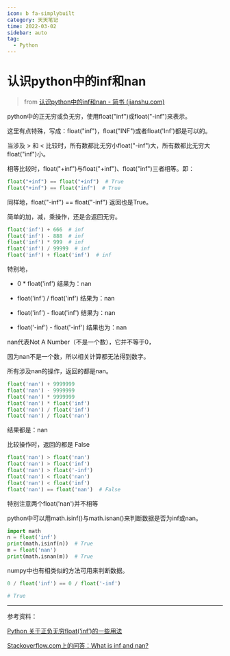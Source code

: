 ```yaml
---
icon: b fa-simplybuilt
category: 天天笔记
time: 2022-03-02
sidebar: auto
tag:
  - Python
---
```


# 认识python中的inf和nan

> from [认识python中的inf和nan - 简书 (jianshu.com)](https://www.jianshu.com/p/d9caa4ab46e1)

python中的正无穷或负无穷，使用float("inf")或float("-inf")来表示。

这里有点特殊，写成：float("inf")，float("INF")或者float('Inf')都是可以的。

当涉及 > 和 < 比较时，所有数都比无穷小float("-inf")大，所有数都比无穷大float("inf")小。

相等比较时，float("+inf")与float("+inf")、float("inf")三者相等。即：

```python
float("+inf") == float("+inf")  # True
float("+inf") == float("inf")  # True
```

同样地，float("-inf") == float("-inf") 返回也是True。

简单的加，减，乘操作，还是会返回无穷。

```python
float('inf') + 666  # inf
float('inf') - 888  # inf
float('inf') * 999  # inf
float('inf') / 99999  # inf
float('inf') + float('inf')  # inf
```

特别地，

- 0 * float('inf') 结果为：nan

- float('inf') / float('inf') 结果为：nan

- float('inf') - float('inf') 结果为：nan

- float('-inf') - float('-inf') 结果也为：nan



nan代表Not A Number（不是一个数），它并不等于0，

因为nan不是一个数，所以相关计算都无法得到数字。

所有涉及nan的操作，返回的都是nan。

```python
float('nan') + 9999999
float('nan') - 9999999
float('nan') * 9999999
float('nan') * float('inf')
float('nan') / float('inf')
float('nan') / float('nan')
```

结果都是：nan

比较操作时，返回的都是 False

```python
float('nan') > float('nan')
float('nan') > float('inf')
float('nan') > float('-inf')
float('nan') < float('nan')
float('nan') < float('inf')
float('nan') == float('nan')  # False
```

特别注意两个float('nan')并不相等

python中可以用math.isinf()与math.isnan()来判断数据是否为inf或nan。

```python
import math
n = float('inf')
print(math.isinf(n))  # True
m = float('nan')
print(math.isnan(m))  # True
```

numpy中也有相类似的方法可用来判断数据。

```python
0 / float('inf') == 0 / float('-inf')

# True
```

------

参考资料：

[Python 关于正负无穷float(‘inf’)的一些用法](https://blog.csdn.net/shennongzhaizhu/article/details/51997887)

[Stackoverflow.com上的问答：What is inf and nan?](https://stackoverflow.com/questions/17628613/what-is-inf-and-nan)